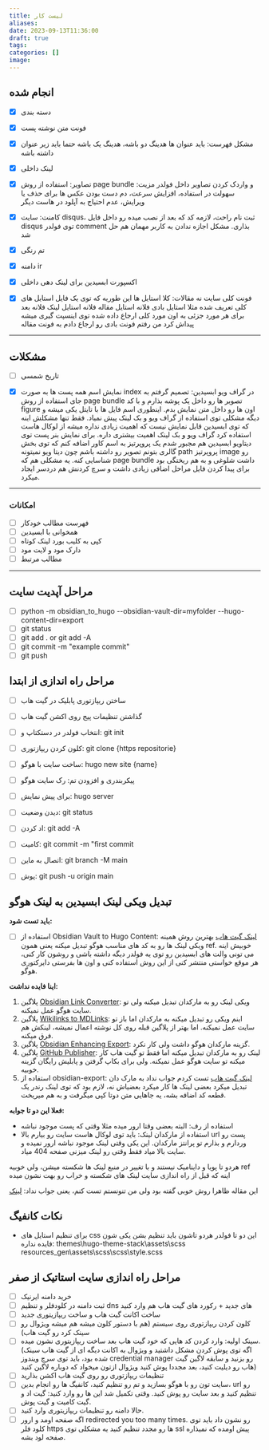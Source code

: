 ```yaml
---
title: لیست کار
aliases: 
date: 2023-09-13T11:36:00
draft: true
tags: 
categories: []
image:
---
```


## انجام شده
- [x] دسته بندی
- [x] فونت متن نوشته پست
- [x] مشکل فهرست: باید عنوان ها هدینگ دو باشه، هدینگ یک باشه حتما باید زیر عنوان داشته باشه 
- [x] لینک داخلی
- [x] تصاویر: استفاده از روش page bundle و واردک کردن تصاویر داخل فولدر
      مزیت: سهولت در استفاده، افزایش سرعت، دم دست بودن عکس ها برای حذف یا ویرایش، عدم احتیاج به آپلود در هاست دیگر

- [x] کامنت: سایت disqus، ثبت نام راحت، لازمه کد که بعد از نصب میده رو داخل فایل disqus توی فولدر comment بذاری. مشکل اجازه ندادن به کاربر مهمان هم حل شد
- [x] تم رنگی
- [x] دامنه ir
- [x] اکسپورت ابسیدین برای لینک دهی داخلی
- [x] فونت کلی سایت نه مقالات: کلا استایل ها این طوریه که توی یک فایل استایل های کلی تعریف شده مثلا استایل بادی فلانه استایل مقاله فلانه استایل لینک فلانه بعد برای هر مورد جزئی به اون مورد کلی ارجاع داده شده توی اینسپت گیری میشه پیداش کرد من رفتم فونت بادی رو ارجاع دادم به فونت مقاله


---

## مشکلات

- [ ] تاریخ شمسی
- [x] نمایش اسم همه پست ها به صورت index در گراف ویو ابسیدین: تصمیم گرفتم به جای استفاده از روش page bundle تصویر ها رو داخل یک پوشه بذارم و با کد figure اون ها رو داخل متن نمایش بدم. اینطوری اسم فایل ها با تایتل یکی میشه و دیگه مشکلی توی استفاده از گراف ویو و بک لینک پیش نمیاد. فقط تنها مشکلش اینه که توی ابسیدین قابل نمایش نیست که اهمیت زیادی نداره میشه از لوکال هاست استفاده کرد گراف ویو و بک لینک اهمیت بیشتری داره. برای نمایش بنر پست توی دیتاویو ابسیدین هم مجبور شدم یک پروپرتیز به اسم کاور اضافه کنم که توی بخش گالری بتونم تصویر رو داشته باشم چون دیتا ویو نمیتونه path پروپرتیز image رو شناسایی کنه. یه مشکلی هم که page bundle داشت شلوغی و به هم ریختگی بود برای پیدا کردن فایل مراحل اضافی زیادی داشت و سرچ کردنش هم دردسر ایجاد میکرد.



---

### امکانات
- [ ] فهرست مطالب خودکار
- [ ] همخوانی با ابسیدین
- [ ] کپی به کلیب بورد لینک کوتاه
- [ ] دارک مود و لایت مود
- [ ] مطالب مرتبط
---

## مراحل آپدیت سایت

- [ ] python -m obsidian_to_hugo --obsidian-vault-dir=myfolder --hugo-content-dir=export
- [ ] git status
- [ ] git add .   or    git add -A
- [ ] git commit -m "example commit"
- [ ] git push

## مراحل راه اندازی از ابتدا
- [ ] ساختن ریپازتوری پابلیک در گیت هاب
- [ ]  گذاشتن تنظیمات پیج روی اکشن گیت هاب
- [ ]  انتخاب فولدر در دستکتاپ و: git init
- [ ] کلون کردن ریپازتوری: git clone {https repositorie}
- [ ] ساخت سایت با هوگو: hugo new site {name}
- [ ] پیکربندری و افزودن تم: رک سایت هوگو
- [ ] برای پیش نمایش: hugo server
- [ ] دیدن وضعیت: git status
- [ ] اد کردن: git add -A
- [ ] کامیت: git commit -m "first commit
- [ ]  اتصال به ماین: git branch -M main
- [ ]  پوش: git push -u origin main




## تبدیل ویکی لینک ابسیدین به لینک هوگو

**باید تست شود:**
- [ ] استفاده از Obsidian Vault to Hugo Content: [لینک گیت هاب](https://github.com/devidw/obsidian-to-hugo)
بهترین روش همینه ویکی لینک ها رو به کد های مناسب هوگو تبدیل میکنه یعنی همون ref. خوبیش اینه می تونی والت های ابسیدین رو توی یه فولدر دیگه داشته باشی و روشون کار کنی، هر موقع خواستی منتشر کنی از این روش استفاده کنی و اون ها بفرستی دایرکتوری هوگو.


**اینا فایده نداشت:**
1. پلاگین [Obsidian Link Converter](https://github.com/ozntel/obsidian-link-converter): ویکی لینک رو به مارکدان تبدیل میکنه ولی تو سایت هوگو عمل نمیکنه.
2. پلاگین [Wikilinks to MDLinks](https://github.com/agathauy/wikilinks-to-mdlinks-obsidian): اینم ویکی رو تبدیل میکنه به مارکدان اما باز تو سایت عمل نمیکنه. اما بهتر از پلاگین قبله روی کل نوشته اعمال نمیشه، لینکش هم فرق میکنه.
3. پلاگین [Obsidian Enhancing Export](https://github.com/mokeyish/obsidian-enhancing-export): گزینه مارکدان هوگو داشت ولی کار نکرد.
4. پلاگین [GitHub Publisher](https://github.com/ObsidianPublisher/obsidian-github-publisher): لینک رو به مارکدان تبدیل میکنه اما فقط تو گیت هاب کار میکنه تو سایت هوگو عمل نمیکنه. ولی برای بکاپ گرفتن و پابلیش رایگان گزینه خوبیه.
5. استفاده از obsidian-export: [لینک گیت هاب](https://github.com/zoni/obsidian-export) تست کردم جواب نداد به مارک دان تبدیل میکرد بعضی لینک ها کار میکرد بعضیاش نه، لازم بود که توی لینک رندر یک قطعه کد اضافه بشه، یه جاهایی متن دوتا کپی میگرفت و به هم میریخت.

**فعلا این دو تا جوابه:**
- استفاده از رف: البته بعضی وقتا ارور میده مثلا وقتی که پست موجود نباشه
- استفاده از مارکدان لینک: باید توی لوکال هاست سایت رو بیارم بالا url پست رو وردارم و بذارم تو پرانتز مارکدان. این یکی وقتی لینک موجود نباشه ارور نمیده و سایت بالا میاد فقط وقتی رو لینک میزنی صفحه 404 میاد.

هردو تا پویا و داینامیک نیستند و با تغییر در منبع لینک ها شکسته میشن، ولی خوبیه ref اینه که قبل از راه اندازی سایت لینک های شکسته و خراب رو بهت نشون میده



این مقاله ظاهرا روش خوبی گفته بود ولی من تنونستم تست کنم، یعنی جواب نداد: [لینک](https://www.veriphor.com/articles/link-and-image-render-hooks/#the-solution)




## نکات کانفیگ
- برای تنظیم استایل های css این دو تا فولدر هردو تاشون باید تنظیم بشن یکی شون فایده نداره:
themes\hugo-theme-stack\assets\scss
resources\_gen\assets\scss\scss\style.scss






## مراحل راه اندازی سایت استاتیک از صفر
- [ ] خرید دامنه ایرنیک
- [ ] ثبت دامنه در کلودفلر و تنظیم dns های جدید + رکورد های گیت هاب هم وارد کنید
- [ ] ساخت اکانت گیت هاب و ساخت ریپازیتوری جدید
- [ ] کلون کردن ریپازتوری روی سیستم (هم با دستور کلون میشه هم میشه ویژوال رو سینک کرد رو گیت هاب)
- [ ] سینک اولیه: وارد کردن کد هایی که خود گیت هاب بعد ساخت ریپازیتوری نشون میده. (اگه توی پوش کردن مشکل داشتید و ویژوال به اکانت دیگه ای از گیت هاب سینک شده بود، باید توی سرچ ویندوز credential manager رو بزنید و سابقه لاگین گیت هاب رو دیلیت کنید، بعد مجددا پوش کنید ویژوال ازتون میخواد که دوباره لاگین کنید)
- [ ]  تنظیمات ریپازتوری رو روی گیت هاب اکشن بذارید
- [ ] سایت تون رو با هوگو بسازید و تم رو تنظیم کنید، کانفیگ ها رو انجام بدین، url رو تنظیم کنید و بعد سایت رو پوش کنید. وقتی تکمیل شد این ها رو وارد کنید: گیت اد و گیت کامیت و گیت پوش.
- [ ]  حالا دامنه رو تنظیمات ریپازیتوری وارد کنید.
- [ ] اگه صفحه اومد و ارور redirected you too many times. رو نشون داد باید توی کلود فلر https ها رو مجدد تنظیم کنید یه مشکلی توی ssl پیش اومده که نمیذاره صفحه لود بشه.